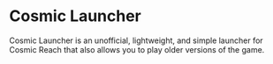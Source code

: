 # Cosmic Launcher

Cosmic Launcher is an unofficial, lightweight, and simple launcher for Cosmic Reach that also allows you to play older versions of the game.

